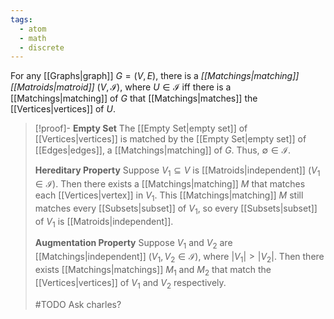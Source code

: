 ```yaml
---
tags:
  - atom
  - math
  - discrete
---
```

For any [[Graphs|graph]] $G=\left( V,E \right)$, there is a *[[Matchings|matching]] [[Matroids|matroid]]* $(V, \mathcal{I})$, where $U \in \mathcal{I}$ iff there is a [[Matchings|matching]] of $G$ that [[Matchings|matches]] the [[Vertices|vertices]] of $U$.

> [!proof]-
> **Empty Set**
> The [[Empty Set|empty set]] of [[Vertices|vertices]] is matched by the [[Empty Set|empty set]] of [[Edges|edges]], a [[Matchings|matching]] of $G$. Thus, $\emptyset \in \mathcal{I}$.
> 
> **Hereditary Property**
> Suppose $V_{1} \subseteq V$ is [[Matroids|independent]] ($V_{1} \in \mathcal{I}$). Then there exists a [[Matchings|matching]] $M$ that matches each [[Vertices|vertex]] in $V_{1}$. This [[Matchings|matching]] $M$ still matches every [[Subsets|subset]] of $V_{1}$, so every [[Subsets|subset]] of $V_{1}$ is [[Matroids|independent]].
> 
> **Augmentation Property**
> Suppose $V_{1}$ and $V_{2}$ are [[Matchings|independent]] ($V_{1},V_{2} \in \mathcal{I}$), where $\left| V_{1} \right| > \left| V_{2} \right|$. Then there exists [[Matchings|matchings]] $M_{1}$ and $M_{2}$ that match the [[Vertices|vertices]] of $V_{1}$ and $V_{2}$ respectively.
> 
> #TODO Ask charles?